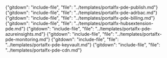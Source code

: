   {"gitdown": "include-file", "file": "../templates/portalfx-pde-publish.md"}
  {"gitdown": "include-file", "file": "../templates/portalfx-pde-adrbac.md"}
  {"gitdown": "include-file", "file": "../templates/portalfx-pde-billing.md"}
  {"gitdown": "include-file", "file": "../templates/portalfx-hubsextension-pde.md"}
{"gitdown": "include-file", "file": "../templates/portalfx-pde-azureinsights.md"}
{"gitdown": "include-file", "file": "../templates/portalfx-pde-monitoring.md"}
{"gitdown": "include-file", "file": "../templates/portalfx-pde-keyvault.md"}
{"gitdown": "include-file", "file": "../templates/portalfx-pde-cdn.md"}
